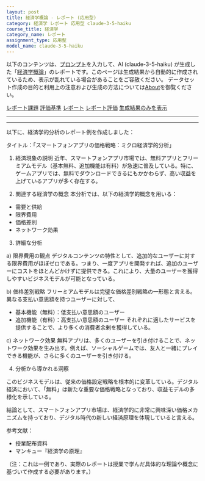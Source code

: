 ```yaml
---
layout: post
title: 経済学概論 - レポート (応用型)
category: 経済学 レポート 応用型 claude-3-5-haiku
course_title: 経済学
category_name: レポート
assignment_type: 応用型
model_name: claude-3-5-haiku
---
```


以下のコンテンツは、[プロンプト](https://github.com/takedatoshiyuki/synthetic_assignments/tree/main/generated/経済学/claude-3-5-haiku/prompt_レポート-応用型.md)を入力して、AI (claude-3-5-haiku) が生成した「[経済学概論](/contents/経済学/)」のレポートです。このページは生成結果から自動的に作成されているため、表示が乱れている場合があることをご容赦ください。
データセット作成の目的と利用上の注意および生成の方法については[About](/About)を御覧ください。

[レポート課題](../レポート課題-応用型)
[評価基準](../評価基準-応用型)
[レポート](../レポート-応用型)
[レポート評価](../レポート評価-応用型)
[生成結果のみを表示](https://github.com/takedatoshiyuki/synthetic_assignments/tree/main/generated/経済学/claude-3-5-haiku/レポート-応用型.md)
  

***
***
  
以下に、経済学的分析のレポート例を作成しました：

タイトル：「スマートフォンアプリの価格戦略：ミクロ経済学的分析」

1. 経済現象の説明
近年、スマートフォンアプリ市場では、無料アプリとフリーミアムモデル（基本無料、追加機能は有料）が急速に普及している。特に、ゲームアプリでは、無料でダウンロードできるにもかかわらず、高い収益を上げているアプリが多く存在する。

2. 関連する経済学の概念
本分析では、以下の経済学的概念を用いる：
- 需要と供給
- 限界費用
- 価格差別
- ネットワーク効果

3. 詳細な分析

a) 限界費用の観点
デジタルコンテンツの特性として、追加的なユーザーに対する限界費用がほぼゼロである。つまり、一度アプリを開発すれば、追加のユーザーにコストをほとんどかけずに提供できる。これにより、大量のユーザーを獲得しやすいビジネスモデルが可能となっている。

b) 価格差別戦略
フリーミアムモデルは完璧な価格差別戦略の一形態と言える。異なる支払い意思額を持つユーザーに対して、
- 基本機能（無料）：低支払い意思額のユーザー
- 追加機能（有料）：高支払い意思額のユーザー
それぞれに適したサービスを提供することで、より多くの消費者余剰を獲得している。

c) ネットワーク効果
無料アプリは、多くのユーザーを引き付けることで、ネットワーク効果を生み出す。例えば、ソーシャルゲームでは、友人と一緒にプレイできる機能が、さらに多くのユーザーを引き付ける。

4. 分析から導かれる洞察

このビジネスモデルは、従来の価格設定戦略を根本的に変革している。デジタル経済において、「無料」は新たな重要な価格戦略となっており、収益モデルの多様化を示している。

結論として、スマートフォンアプリ市場は、経済学的に非常に興味深い価格メカニズムを持っており、デジタル時代の新しい経済原理を体現していると言える。

参考文献：
- 授業配布資料
- マンキュー『経済学の原理』

（注：これは一例であり、実際のレポートは授業で学んだ具体的な理論や概念に基づいて作成する必要があります。）
